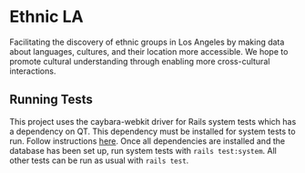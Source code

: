 # Ethnic LA

Facilitating the discovery of ethnic groups in Los Angeles by making data about languages, cultures, and their location more accessible. We hope to promote cultural understanding through enabling more cross-cultural interactions.

## Running Tests

This project uses the caybara-webkit driver for Rails system tests which has a
dependency on QT. This dependency must be installed for system tests to run.
Follow instructions [here](https://github.com/thoughtbot/capybara-webkit/wiki/Installing-Qt-and-compiling-capybara-webkit).
Once all dependencies are installed and the database has been set up, run system
tests with `rails test:system`. All other tests can be run as usual with
`rails test`.
